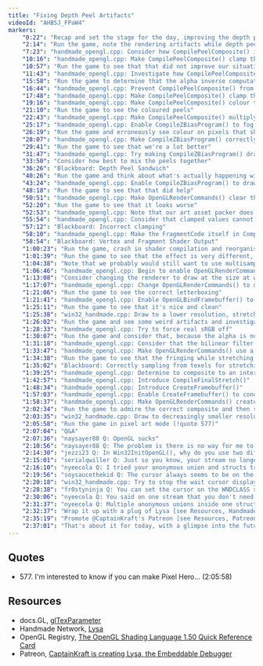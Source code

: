 ```yaml
---
title: "Fixing Depth Peel Artifacts"
videoId: "AHB5J_FPaW4"
markers:
    "0:22": "Recap and set the stage for the day, improving the depth peeling"
    "2:14": "Run the game, note the rendering artifacts while depth peeling, and consider what may be causing them"
    "7:23": "handmade_opengl.cpp: Consider how CompilePeelComposite() is computing the ResultColor"
    "10:16": "handmade_opengl.cpp: Make CompilePeelComposite() clamp the ResultColor to 0 to 1 [see Resources, OpenGL Registry]"
    "10:57": "Run the game to see that that did not improve our situation, but did change our background colour"
    "11:43": "handmade_opengl.cpp: Investigate how CompilePeelComposite() is drawing the peels"
    "15:58": "Run the game to determine that the alpha inverse computation is wrong"
    "16:44": "handmade_opengl.cpp: Prevent CompilePeelComposite() from putting alpha in Peel3"
    "17:48": "handmade_opengl.cpp: Make CompilePeelComposite() clamp the colours again, and run the game to determine that this part of the composite is not the problem"
    "19:16": "handmade_opengl.cpp: Make CompilePeelComposite() colour the peels"
    "21:10": "Run the game to see the coloured peels"
    "22:43": "handmade_opengl.cpp: Make CompilePeelComposite() multiply the peel colour by its alpha, and run the game to see that the error occurs where many peels overlap"
    "25:17": "handmade_opengl.cpp: Enable CompileZBiasProgram() to fog pixels out before their alpha is 0"
    "26:19": "Run the game and erroneously see colour on pixels that should have been fogged completely out"
    "28:07": "handmade_opengl.cpp: Make CompileZBiasProgram() correctly clip out transparent pixels from the depth peel"
    "29:41": "Run the game to see that we're a lot better"
    "31:47": "handmade_opengl.cpp: Try making CompileZBiasProgram() draw Peel3 as bright pink and run the game to see purple where the artifact occurs"
    "33:50": "Consider how best to mix the peels together"
    "36:26": "Blackboard: Depth Peel Sandwich"
    "40:26": "Run the game and think about what's actually happening with the artifact"
    "43:24": "handmade_opengl.cpp: Enable CompileZBiasProgram() to draw something in the last peel above a given alpha threshold"
    "48:18": "Run the game to see that that did help"
    "50:51": "handmade_opengl.cpp: Make OpenGLRenderCommands() clear the alpha to 1, and the shader to undo the premultiplied alpha"
    "52:20": "Run the game to see that it looks worse"
    "52:53": "handmade_opengl.cpp: Note that our art asset packer does not handle sRGB"
    "55:54": "handmade_opengl.cpp: Consider that clamped values cannot be used at the vertex level"
    "57:12": "Blackboard: Incorrect clamping"
    "58:10": "handmade_opengl.cpp: Make the FragmentCode itself in CompileZBiasProgram() clamp and compute the fog"
    "58:54": "Blackboard: Vertex and Fragment Shader Output"
    "1:00:23": "Run the game, crash in shader compilation and reorganise the code"
    "1:01:39": "Run the game to see that the effect is very different, and the artifact is gone"
    "1:04:38": "Note that we probably would still want to use multisampling on fast GPUs"
    "1:06:46": "handmade_opengl.cpp: Begin to enable OpenGLRenderCommands() to conditionally perform multisampling"
    "1:13:08": "Consider changing the renderer to draw at the size at which the game is running"
    "1:17:07": "handmade_opengl.cpp: Change OpenGLRenderCommands() to draw at the correct aspect ratio"
    "1:21:06": "Run the game to see the correct letterboxing"
    "1:21:41": "handmade_opengl.cpp: Enable OpenGLBindFramebuffer() to blit to the correct size"
    "1:25:11": "Run the game to see that it's nice and clean"
    "1:25:38": "win32_handmade.cpp: Draw to a lower resolution, stretched up"
    "1:26:02": "Run the game and see some weird artifacts and investigate those artifacts"
    "1:28:33": "handmade_opengl.cpp: Try to force real sRGB off"
    "1:30:07": "Run the game and consider that, because the alpha is not computed with sRGB, it does not line up right when stretched"
    "1:31:18": "handmade_opengl.cpp: Consider that the bilinear filter on the depth peel composite may not be correct"
    "1:33:47": "handmade_opengl.cpp: Make OpenGLRenderCommands() use a raw texel sample in the depth peel"
    "1:34:38": "Run the game to see that the fringing while stretching has gone"
    "1:35:02": "Blackboard: Correctly sampling from texels for stretching"
    "1:39:25": "handmade_opengl.cpp: Determine to composite to an intermediate framebuffer, and then stretch that to the final image"
    "1:42:57": "handmade_opengl.cpp: Introduce CompileFinalStretch()"
    "1:48:34": "handmade_opengl.cpp: Introduce CreateFramebuffer()"
    "1:57:03": "handmade_opengl.cpp: Enable CreateFramebuffer() to conditionally apply filtering [see Resources, docs.GL]"
    "1:58:37": "handmade_opengl.cpp: Make OpenGLRenderCommands() create the final GlobalResolveFramebuffer"
    "2:02:34": "Run the game to admire the correct composite and then stretching"
    "2:03:35": "win32_handmade.cpp: Draw to decreasingly smaller resolutions"
    "2:05:58": "Run the game in pixel art mode (!quote 577)"
    "2:07:04": "Q&A"
    "2:07:36": "naysayer88 Q: OpenGL sucks"
    "2:10:56": "naysayer88 Q: The problem is there is no way for me to know what the \"good API\" is any more..."
    "2:14:30": "jezzi23 Q: In Win32InitOpenGL(), why do you use two different forms for assigning modern OpenGL function pointers, i.e. using Win32GetOpenGLFunction(Name) macro for some but assigning others directly?"
    "2:15:01": "serialqwiller Q: Just so you know, your stream no longer shows up in either the \"Game Development\" or \"Programming\" categories on twitch. It's almost a hidden stream now just for those who already followed"
    "2:16:10": "nyeecola Q: I tried your anonymous union and structs trick and the compiler (g++) screams at me saying I need some label in the struct name to conform to the standard. So I looked it up on google and it appears to be undefined behavior to use this trick. Should I be afraid of that?"
    "2:19:56": "soysaucethekid Q: The cursor always seems to be on the loading(?) icon. Is there a way to fix that? (I'm running into this issue and am not sure if there is some windows message I need to process)"
    "2:20:18": "win32_handmade.cpp: Try to stop the wait cursor displaying once we have finished loading"
    "2:28:38": "fr0styninja Q: You can set the cursor on the WNDCLASS struct .hCursor = LoadCursor(0, IDC_ARROW);"
    "2:30:06": "nyeecola Q: You said on one stream that you don't need header guards because you have only one translation unit. I guess you meant that you're sure you only include each header once? Because even if you only have one translation unit you still can have problems if you include the same header twice"
    "2:31:37": "nyeecola Q: Multiple anonymous unions inside one struct, is that allowed?"
    "2:32:37": "Wrap it up with a plug of Lysa [see Resources, Handmade Network]"
    "2:35:19": "Promote @CaptainKraft's Patreon [see Resources, Patreon]"
    "2:37:01": "That's about it for today, with a glimpse into the future"
---
```


## Quotes

* 577\. I'm interested to know if you can make Pixel Hero... (2:05:58)

## Resources

* docs.GL, [glTexParameter](http://docs.gl/gl3/glTexParameter)
* Handmade Network, [Lysa](https://lysa.handmade.network/)
* OpenGL Registry, [The OpenGL Shading Language 1.50 Quick Reference Card](https://www.khronos.org/files/opengl-quick-reference-card.pdf)
* Patreon, [CaptainKraft is creating Lysa, the Embeddable Debugger](https://www.patreon.com/CaptainKraft)
